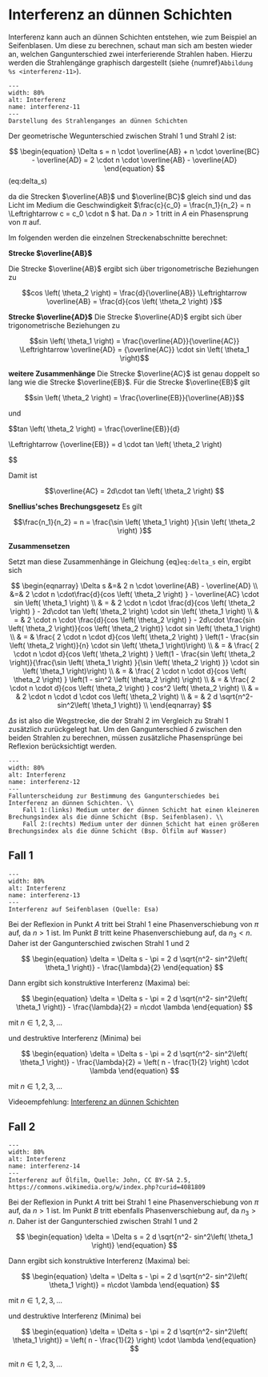 # Interferenz an dünnen Schichten

Interferenz kann auch an dünnen Schichten entstehen, wie zum Beispiel an Seifenblasen.
Um diese zu berechnen, schaut man sich am besten wieder an, welchen Gangunterschied zwei interferierende Strahlen haben. 
Hierzu werden die Strahlengänge graphisch dargestellt (siehe {numref}`Abbildung %s <interferenz-11>`).


```{figure} Bilder/duenneSchichten_Int.png 
---
width: 80%
alt: Interferenz
name: interferenz-11
---
Darstellung des Strahlenganges an dünnen Schichten
 ```


Der geometrische Wegunterschied zwischen Strahl 1 und Strahl 2 ist:

$$
\begin{equation}
\Delta s = n \cdot \overline{AB} + n \cdot \overline{BC} - \overline{AD} =   2 \cdot n \cdot \overline{AB} - \overline{AD}
\end{equation}
$$(eq:delta_s)

da die Strecken $\overline{AB}$ und $\overline{BC}$ gleich sind und das Licht im Medium die Geschwindigkeit 
$\frac{c}{c_0} = \frac{n_1}{n_2} = n \Leftrightarrow c = c_0 \cdot n $ hat.
Da $n > 1$ tritt in $A$ ein Phasensprung von  $\pi$ auf.

Im folgenden werden die einzelnen Streckenabschnitte berechnet:

__Strecke $\overline{AB}$__

Die Strecke $\overline{AB}$ ergibt sich über trigonometrische Beziehungen zu 

$$cos \left( \theta_2 \right) = \frac{d}{\overline{AB}} \Leftrightarrow \overline{AB} = \frac{d}{cos \left( \theta_2 \right) }$$

__Strecke $\overline{AD}$__
Die Strecke $\overline{AD}$ ergibt sich über trigonometrische Beziehungen zu

$$sin \left( \theta_1 \right) = \frac{\overline{AD}}{\overline{AC}} 
\Leftrightarrow 
\overline{AD} = {\overline{AC}} \cdot sin \left( \theta_1 \right)$$

__weitere Zusammenhänge__
Die Strecke $\overline{AC}$ ist genau doppelt so lang wie die Strecke $\overline{EB}$. Für die Strecke $\overline{EB}$ gilt

$$sin \left( \theta_2 \right) = \frac{\overline{EB}}{\overline{AB}}$$

und

$$tan \left( \theta_2 \right) = \frac{\overline{EB}}{d}

\Leftrightarrow 
{\overline{EB}} = d \cdot tan \left( \theta_2 \right) 

$$

Damit ist 

$$\overline{AC} = 2d\cdot tan \left( \theta_2 \right) $$

__Snellius'sches Brechungsgesetz__
Es gilt

$$\frac{n_1}{n_2} = n = \frac{\sin \left( \theta_1 \right) }{\sin \left( \theta_2 \right) }$$ 

__Zusammensetzen__

Setzt man diese Zusammenhänge in Gleichung {eq}`eq:delta_s` ein, ergibt sich

$$
\begin{eqnarray}
\Delta s &=&  2  n \cdot \overline{AB} - \overline{AD} \\
&=& 2 \cdot   n \cdot\frac{d}{cos \left( \theta_2 \right) } -  \overline{AC} \cdot sin \left( \theta_1 \right) \\
& = & 2 \cdot  n \cdot \frac{d}{cos \left( \theta_2 \right) } -  2d\cdot tan \left( \theta_2 \right)  \cdot sin \left( \theta_1 \right) \\
& = & 2 \cdot   n \cdot \frac{d}{cos \left( \theta_2 \right) } -  2d\cdot \frac{sin \left( \theta_2 \right)}{cos \left( \theta_2 \right)}  \cdot sin \left( \theta_1 \right) \\
& = &  \frac{ 2 \cdot   n \cdot d}{cos \left( \theta_2 \right) } \left(1 -  \frac{sin \left( \theta_2 \right)}{n}  \cdot sin \left( \theta_1 \right)\right) \\
& = &  \frac{ 2 \cdot   n \cdot d}{cos \left( \theta_2 \right) } \left(1 -  \frac{sin \left( \theta_2 \right)}{\frac{\sin \left( \theta_1 \right) }{\sin \left( \theta_2 \right) }}  \cdot sin \left( \theta_1 \right)\right) \\
& = &  \frac{ 2 \cdot   n \cdot d}{cos \left( \theta_2 \right) } \left(1 -  sin^2 \left( \theta_2 \right) \right) \\
& = &  \frac{ 2 \cdot   n \cdot d}{cos \left( \theta_2 \right) } cos^2 \left( \theta_2 \right) \\
& = & 2 \cdot   n \cdot d \cdot cos \left( \theta_2 \right) \\
& = & 2 d \sqrt{n^2- sin^2\left( \theta_1 \right)} \\
\end{eqnarray}
$$

$\Delta s$ ist also die Wegstrecke, die der Strahl 2 im Vergleich zu Strahl 1 zusätzlich zurückgelegt hat. Um den Gangunterschied $\delta$ zwischen den beiden Strahlen zu berechnen, müssen zusätzliche Phasensprünge bei Reflexion berücksichtigt werden. 

```{figure} Bilder/duenneSchichten_Int_2.png
---
width: 80%
alt: Interferenz
name: interferenz-12
---
Fallunterscheidung zur Bestimmung des Gangunterschiedes bei Interferenz an dünnen Schichten. \\
	Fall 1:(links) Medium unter der dünnen Schicht hat einen kleineren Brechungsindex als die dünne Schicht (Bsp. Seifenblasen). \\
	Fall 2:(rechts) Medium unter der dünnen Schicht hat einen größeren Brechungsindex als die dünne Schicht (Bsp. Ölfilm auf Wasser)
 ```

## Fall 1

```{figure} Bilder/Seifenblasen_pillars.jpg
---
width: 80%
alt: Interferenz
name: interferenz-13
---
Interferenz auf Seifenblasen (Quelle: Esa) 
 ```

Bei der Reflexion in Punkt $A$ tritt bei Strahl 1 eine Phasenverschiebung von $\pi$ auf, da $n>1$ ist.
Im Punkt $B$ tritt keine Phasenverschiebung auf, da $n_3 <n$.
Daher ist der Gangunterschied zwischen Strahl 1 und 2

$$
\begin{equation}
\delta = \Delta s - \pi = 2 d \sqrt{n^2- sin^2\left( \theta_1 \right)} - \frac{\lambda}{2}
\end{equation}
$$

Dann ergibt sich konstruktive Interferenz (Maxima) bei:

$$
\begin{equation}
\delta = \Delta s - \pi = 2 d \sqrt{n^2- sin^2\left( \theta_1 \right)} - \frac{\lambda}{2} = n\cdot \lambda 
\end{equation}
$$

mit $n \in {1,2,3,...}$ 

und destruktive Interferenz (Minima) bei 

$$
\begin{equation}
\delta = \Delta s - \pi = 2 d \sqrt{n^2- sin^2\left( \theta_1 \right)} - \frac{\lambda}{2} = \left( n - \frac{1}{2} \right) \cdot \lambda 
\end{equation}
$$

mit $n \in {1,2,3,...}$ 

Videoempfehlung: [Interferenz an dünnen Schichten](https://www.youtube.com/watch?v=V8C_AUzBW3Y)


## Fall 2

```{figure} Bilder/Dieselrainbow.jpg
---
width: 80%
alt: Interferenz
name: interferenz-14
---
Interferenz auf Ölfilm, Quelle: John, CC BY-SA 2.5, https://commons.wikimedia.org/w/index.php?curid=4081809
 ```
Bei der Reflexion in Punkt $A$ tritt bei Strahl 1 eine Phasenverschiebung von $\pi$ auf, da $n>1$ ist.
Im Punkt $B$ tritt ebenfalls Phasenverschiebung auf, da $n_3 > n$.
Daher ist der Gangunterschied zwischen Strahl 1 und 2

$$
\begin{equation}
\delta = \Delta s = 2 d \sqrt{n^2- sin^2\left( \theta_1 \right)} 
\end{equation}
$$

Dann ergibt sich konstruktive Interferenz (Maxima) bei:

$$
\begin{equation}
\delta = \Delta s - \pi = 2 d \sqrt{n^2- sin^2\left( \theta_1 \right)} = n\cdot \lambda 
\end{equation}
$$

mit $n \in {1,2,3,...}$ 

und destruktive Interferenz (Minima) bei 

$$
\begin{equation}
\delta = \Delta s - \pi = 2 d \sqrt{n^2- sin^2\left( \theta_1 \right)} = \left( n - \frac{1}{2} \right) \cdot \lambda 
\end{equation}
$$

mit $n \in {1,2,3,...}$
